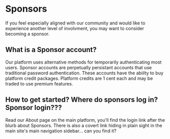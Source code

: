 # Sponsors
If you feel especially aligned with our community and would like to experience another level of involvment, you may want to consider becoming a sponsor.

## What is a Sponsor account?
Our platform uses alternative methods for temporarily authenticating most users. Sponsor accounts are perpetually persistant accounts that use traditional password authentication. These accounts have the abiilty to buy platform credit packages. Platform credits are 1 cent each and may be traded to use premium features.

## How to get started? Where do sponsors log in? Sponsor login???
Read our About page on the main platform, you'll find the login link after the blurb about Sponsors. There is also a covert link hiding in plain sight in the main site's main navigation sidebar... can you find it?
